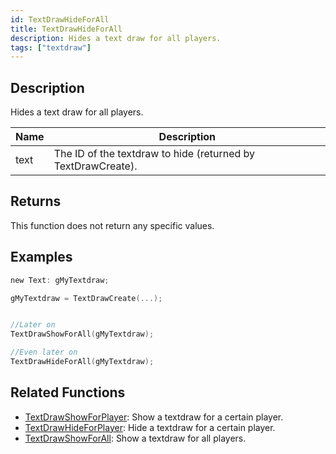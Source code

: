 ```yaml
---
id: TextDrawHideForAll
title: TextDrawHideForAll
description: Hides a text draw for all players.
tags: ["textdraw"]
---
```


## Description

Hides a text draw for all players.

| Name | Description                                                  |
| ---- | ------------------------------------------------------------ |
| text | The ID of the textdraw to hide (returned by TextDrawCreate). |

## Returns

This function does not return any specific values.

## Examples

```c
new Text: gMyTextdraw;

gMyTextdraw = TextDrawCreate(...);


//Later on
TextDrawShowForAll(gMyTextdraw);

//Even later on
TextDrawHideForAll(gMyTextdraw);
```

## Related Functions

- [TextDrawShowForPlayer](TextDrawShowForPlayer): Show a textdraw for a certain player.
- [TextDrawHideForPlayer](TextDrawHideForPlayer): Hide a textdraw for a certain player.
- [TextDrawShowForAll](TextDrawShowForAll): Show a textdraw for all players.
